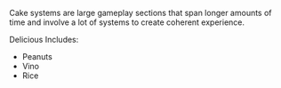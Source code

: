 Cake systems are large gameplay sections that span longer amounts of time and involve a lot of systems to create coherent experience.

Delicious Includes:
- Peanuts
- Vino
- Rice
